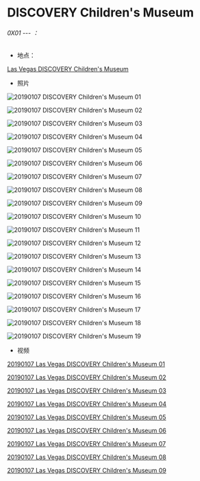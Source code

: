 # DISCOVERY Children's Museum

###### 0X01 --- ：

* 地点：

[Las Vegas DISCOVERY Children's Museum](https://www.google.com/maps/place/DISCOVERY+Children's+Museum/@36.1689224,-115.1528976,3a,86.9y,90t/data=!3m8!1e2!3m6!1sAF1QipPslx-HdNrLc0HbR4H22chU3GONzsouNQy59Lco!2e10!3e12!6shttps:%2F%2Flh5.googleusercontent.com%2Fp%2FAF1QipPslx-HdNrLc0HbR4H22chU3GONzsouNQy59Lco%3Dw213-h120-k-no!7i1080!8i608!4m5!3m4!1s0x80c8c3a2a5f010f3:0x91596cae9ccd0078!8m2!3d36.1686597!4d-115.1525353)

* 照片

![20190107 DISCOVERY Children's Museum 01](https://s3.us-east-2.amazonaws.com/everestinfo/Photo/20190107DCMuseum/20190107DCM00001.jpeg)

![20190107 DISCOVERY Children's Museum 02](https://s3.us-east-2.amazonaws.com/everestinfo/Photo/20190107DCMuseum/20190107DCM00002.jpeg)

![20190107 DISCOVERY Children's Museum 03](https://s3.us-east-2.amazonaws.com/everestinfo/Photo/20190107DCMuseum/20190107DCM00003.jpeg)

![20190107 DISCOVERY Children's Museum 04](https://s3.us-east-2.amazonaws.com/everestinfo/Photo/20190107DCMuseum/20190107DCM00004.jpeg)

![20190107 DISCOVERY Children's Museum 05](https://s3.us-east-2.amazonaws.com/everestinfo/Photo/20190107DCMuseum/20190107DCM00005.jpeg)

![20190107 DISCOVERY Children's Museum 06](https://s3.us-east-2.amazonaws.com/everestinfo/Photo/20190107DCMuseum/20190107DCM00006.jpeg)

![20190107 DISCOVERY Children's Museum 07](https://s3.us-east-2.amazonaws.com/everestinfo/Photo/20190107DCMuseum/20190107DCM00007.jpeg)

![20190107 DISCOVERY Children's Museum 08](https://s3.us-east-2.amazonaws.com/everestinfo/Photo/20190107DCMuseum/20190107DCM00008.jpeg)

![20190107 DISCOVERY Children's Museum 09](https://s3.us-east-2.amazonaws.com/everestinfo/Photo/20190107DCMuseum/20190107DCM00009.jpeg)

![20190107 DISCOVERY Children's Museum 10](https://s3.us-east-2.amazonaws.com/everestinfo/Photo/20190107DCMuseum/20190107DCM00010.jpeg)

![20190107 DISCOVERY Children's Museum 11](https://s3.us-east-2.amazonaws.com/everestinfo/Photo/20190107DCMuseum/20190107DCM00011.jpeg)

![20190107 DISCOVERY Children's Museum 12](https://s3.us-east-2.amazonaws.com/everestinfo/Photo/20190107DCMuseum/20190107DCM00012.jpeg)

![20190107 DISCOVERY Children's Museum 13](https://s3.us-east-2.amazonaws.com/everestinfo/Photo/20190107DCMuseum/20190107DCM00013.jpeg)

![20190107 DISCOVERY Children's Museum 14](https://s3.us-east-2.amazonaws.com/everestinfo/Photo/20190107DCMuseum/20190107DCM00014.jpeg)

![20190107 DISCOVERY Children's Museum 15](https://s3.us-east-2.amazonaws.com/everestinfo/Photo/20190107DCMuseum/20190107DCM00015.jpeg)

![20190107 DISCOVERY Children's Museum 16](https://s3.us-east-2.amazonaws.com/everestinfo/Photo/20190107DCMuseum/20190107DCM00016.jpeg)

![20190107 DISCOVERY Children's Museum 17](https://s3.us-east-2.amazonaws.com/everestinfo/Photo/20190107DCMuseum/20190107DCM00017.jpeg)

![20190107 DISCOVERY Children's Museum 18](https://s3.us-east-2.amazonaws.com/everestinfo/Photo/20190107DCMuseum/20190107DCM00018.jpeg)

![20190107 DISCOVERY Children's Museum 19](https://s3.us-east-2.amazonaws.com/everestinfo/Photo/20190107DCMuseum/20190107DCM00019.jpeg)

* 视频

[20190107 Las Vegas DISCOVERY Children's Museum 01](https://s3.us-east-2.amazonaws.com/everestinfo/Video/20190107DCMuseum/20190107DCM00001.mov)

[20190107 Las Vegas DISCOVERY Children's Museum 02](https://s3.us-east-2.amazonaws.com/everestinfo/Video/20190107DCMuseum/20190107DCM00002.mov)

[20190107 Las Vegas DISCOVERY Children's Museum 03](https://s3.us-east-2.amazonaws.com/everestinfo/Video/20190107DCMuseum/20190107DCM00003.mov)

[20190107 Las Vegas DISCOVERY Children's Museum 04](https://s3.us-east-2.amazonaws.com/everestinfo/Video/20190107DCMuseum/20190107DCM00004.mov)

[20190107 Las Vegas DISCOVERY Children's Museum 05](https://s3.us-east-2.amazonaws.com/everestinfo/Video/20190107DCMuseum/20190107DCM00005.mov)

[20190107 Las Vegas DISCOVERY Children's Museum 06](https://s3.us-east-2.amazonaws.com/everestinfo/Video/20190107DCMuseum/20190107DCM00006.mov)

[20190107 Las Vegas DISCOVERY Children's Museum 07](https://s3.us-east-2.amazonaws.com/everestinfo/Video/20190107DCMuseum/20190107DCM00007.mov)

[20190107 Las Vegas DISCOVERY Children's Museum 08](https://s3.us-east-2.amazonaws.com/everestinfo/Video/20190107DCMuseum/20190107DCM00008.mov)

[20190107 Las Vegas DISCOVERY Children's Museum 09](https://s3.us-east-2.amazonaws.com/everestinfo/Video/20190107DCMuseum/20190107DCM00009.mov)
